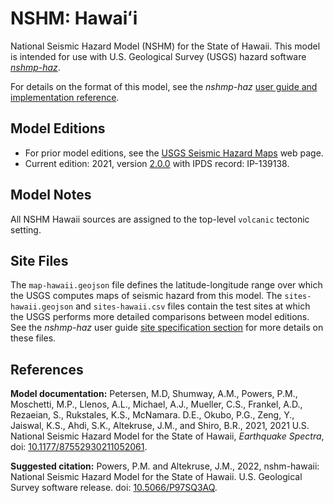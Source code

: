 # NSHM: Hawaiʻi

National Seismic Hazard Model (NSHM) for the State of Hawaii. This model is intended for use with
U.S. Geological Survey (USGS) hazard software [*nshmp-haz*][1].

For details on the format of this model, see the *nshmp-haz*
[user guide and implementation reference][2].

## Model Editions

* For prior model editions, see the [USGS Seismic Hazard Maps][3] web page.
* Current edition: 2021, version [2.0.0][4] with IPDS record: IP-139138.

## Model Notes

All NSHM Hawaii sources are assigned to the top-level `volcanic` tectonic setting.

## Site Files

The `map-hawaii.geojson` file defines the latitude-longitude range over which the USGS computes
maps of seismic hazard from this model. The `sites-hawaii.geojson` and `sites-hawaii.csv` files
contain the test sites at which the USGS performs more detailed comparisons between model editions.
See the *nshmp-haz* user guide [site specification section][5] for more details on these files.

## References

**Model documentation:** Petersen, M.D, Shumway, A.M., Powers, P.M., Moschetti, M.P., Llenos, A.L.,
Michael, A.J., Mueller, C.S., Frankel, A.D., Rezaeian, S., Rukstales, K.S., McNamara. D.E., Okubo,
P.G., Zeng, Y., Jaiswal, K.S., Ahdi, S.K., Altekruse, J.M., and Shiro, B.R., 2021, 2021 U.S.
National Seismic Hazard Model for the State of Hawaii, _Earthquake Spectra_, doi:
[10.1177/87552930211052061][6].

**Suggested citation:**  Powers, P.M. and Altekruse, J.M., 2022, nshm-hawaii:  National Seismic 
Hazard Model for the State of Hawaii. U.S. Geological Survey software release. doi:
[10.5066/P97SQ3AQ][7].

[1]: https://code.usgs.gov/ghsc/nshmp/nshmp-haz
[2]: https://code.usgs.gov/ghsc/nshmp/nshmp-haz/-/blob/main/docs/README.md
[3]: https://www.usgs.gov/programs/earthquake-hazards/seismic-hazard-maps-and-site-specific-data
[4]: https://code.usgs.gov/ghsc/nshmp/nshms/nshm-hawaii/-/tree/2.0.0
[5]: https://code.usgs.gov/ghsc/nshmp/nshmp-haz/-/blob/main/docs/pages/Site-Specification.md
[6]: https://doi.org/10.1177/87552930211052061
[7]: https://doi.org/10.5066/P97SQ3AQ
